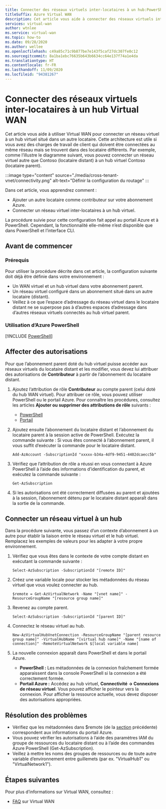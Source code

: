 ```yaml
---
title: Connecter des réseaux virtuels inter-locataires à un hub:PowerShell
titleSuffix: Azure Virtual WAN
description: Cet article vous aide à connecter des réseaux virtuels inter-locataires à un hub virtuel à l’aide de PowerShell.
services: virtual-wan
author: wtnlee
ms.service: virtual-wan
ms.topic: how-to
ms.date: 09/28/2020
ms.author: wellee
ms.openlocfilehash: c49a85c71c9b877be7e143f5caf27dc307fe0c12
ms.sourcegitcommit: 8a1ba1ebc76635b643b6634cc64e137f74a1e4da
ms.translationtype: HT
ms.contentlocale: fr-FR
ms.lasthandoff: 11/09/2020
ms.locfileid: "94381267"
---
```

# <a name="connect-cross-tenant-vnets-to-a-virtual-wan-hub"></a>Connecter des réseaux virtuels inter-locataires à un hub Virtual WAN

Cet article vous aide à utiliser Virtual WAN pour connecter un réseau virtuel à un hub virtuel situé dans un autre locataire. Cette architecture est utile si vous avez des charges de travail de client qui doivent être connectées au même réseau mais se trouvent dans des locataire différents. Par exemple, comme l’illustre le diagramme suivant, vous pouvez connecter un réseau virtuel autre que Contoso (locataire distant) à un hub virtuel Contoso (locataire parent).

:::image type="content" source="./media/cross-tenant-vnet/connectivity.png" alt-text="Définir la configuration du routage" :::

Dans cet article, vous apprendrez comment :

* Ajouter un autre locataire comme contributeur sur votre abonnement Azure.
* Connecter un réseau virtuel inter-locataires à un hub virtuel.

La procédure suivie pour cette configuration fait appel au portail Azure et à PowerShell. Cependant, la fonctionnalité elle-même n’est disponible que dans PowerShell et l’interface CLI.

## <a name="before-you-begin"></a>Avant de commencer

### <a name="prerequisites"></a>Prérequis

Pour utiliser la procédure décrite dans cet article, la configuration suivante doit déjà être définie dans votre environnement :

* Un WAN virtuel et un hub virtuel dans votre abonnement parent.
* Un réseau virtuel configuré dans un abonnement situé dans un autre locataire (distant).
* Veillez à ce que l’espace d’adressage du réseau virtuel dans le locataire distant ne se superpose pas à d’autres espaces d’adressage dans d’autres réseaux virtuels connectés au hub virtuel parent.

### <a name="working-with-azure-powershell"></a>Utilisation d’Azure PowerShell

[!INCLUDE [PowerShell](../../includes/vpn-gateway-cloud-shell-powershell.md)]

## <a name="assign-permissions"></a><a name="rights"></a>Affecter des autorisations

Pour que l’abonnement parent doté du hub virtuel puisse accéder aux réseaux virtuels du locataire distant et les modifier, vous devez lui attribuer des autorisations de **Contributeur** à partir de l’abonnement du locataire distant.

1. Ajoutez l’attribution de rôle **Contributeur** au compte parent (celui doté du hub WAN virtuel). Pour attribuer ce rôle, vous pouvez utiliser PowerShell ou le portail Azure. Pour connaître les procédures, consultez les articles **Ajouter ou supprimer des attributions de rôle** suivants :

   * [PowerShell](../role-based-access-control/role-assignments-powershell.md)
   * [Portail](../role-based-access-control/role-assignments-portal.md)

1. Ajoutez ensuite l’abonnement du locataire distant et l’abonnement du locataire parent à la session active de PowerShell. Exécutez la commande suivante : Si vous êtes connecté à l’abonnement parent, il vous suffit d’exécuter la commande pour le locataire distant.

   ```azurepowershell-interactive
   Add-AzAccount -SubscriptionId "xxxxx-b34a-4df9-9451-4402dcaecc5b"
   ```

1. Vérifiez que l’attribution de rôle a réussi en vous connectant à Azure PowerShell à l’aide des informations d’identification du parent, et exécutez la commande suivante :

   ```azurepowershell-interactive
   Get-AzSubscription
   ```

1. Si les autorisations ont été correctement diffusées au parent et ajoutées à la session, l’abonnement détenu par le locataire distant apparaît dans la sortie de la commande.

## <a name="connect-vnet-to-hub"></a><a name="connect"></a>Connecter un réseau virtuel à un hub

Dans la procédure suivante, vous passez d’un contexte d’abonnement à un autre pour établir la liaison entre le réseau virtuel et le hub virtuel. Remplacez les exemples de valeurs pour les adapter à votre propre environnement.

1. Vérifiez que vous êtes dans le contexte de votre compte distant en exécutant la commande suivante :

   ```azurepowershell-interactive
   Select-AzSubscription -SubscriptionId "[remote ID]"
   ```

1. Créez une variable locale pour stocker les métadonnées du réseau virtuel que vous voulez connecter au hub.

   ```azurepowershell-interactive
   $remote = Get-AzVirtualNetwork -Name "[vnet name]" -ResourceGroupName "[resource group name]"
   ```

1. Revenez au compte parent.

   ```azurepowershell-interactive
   Select-AzSubscription -SubscriptionId "[parent ID]"
   ```

1. Connectez le réseau virtuel au hub.

   ```azurepowershell-interactive
   New-AzVirtualHubVnetConnection -ResourceGroupName "[parent resource group name]" -VirtualHubName "[virtual hub name]" -Name "[name of connection]" -RemoteVirtualNetwork $[local variable name]
   ```

1. La nouvelle connexion apparaît dans PowerShell et dans le portail Azure.

   * **PowerShell :** Les métadonnées de la connexion fraîchement formée apparaissent dans la console PowerShell si la connexion a été correctement formée.
   * **Portail Azure :** Accédez au hub virtuel, **Connectivité -> Connexions de réseau virtuel**. Vous pouvez afficher le pointeur vers la connexion. Pour afficher la ressource actuelle, vous devez disposer des autorisations appropriées.
   
## <a name="troubleshooting"></a><a name="troubleshoot"></a>Résolution des problèmes

* Vérifiez que les métadonnées dans $remote (de la [section](#connect) précédente) correspondent aux informations du portail Azure.
* Vous pouvez vérifier les autorisations à l’aide des paramètres IAM du groupe de ressources du locataire distant ou à l’aide des commandes Azure PowerShell (Get-AzSubscription).
* Veillez à mettre les noms des groupes de ressources ou de toute autre variable d’environnement entre guillemets (par ex. "VirtualHub1" ou "VirtualNetwork1").

## <a name="next-steps"></a>Étapes suivantes

Pour plus d’informations sur Virtual WAN, consultez :

* [FAQ](virtual-wan-faq.md) sur Virtual WAN
